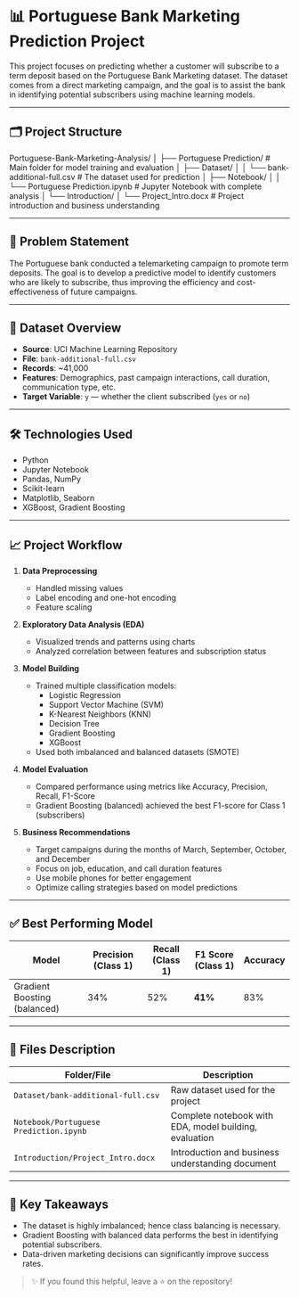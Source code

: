 # 📊 Portuguese Bank Marketing Prediction Project

This project focuses on predicting whether a customer will subscribe to a term deposit based on the Portuguese Bank Marketing dataset. The dataset comes from a direct marketing campaign, and the goal is to assist the bank in identifying potential subscribers using machine learning models.

---

## 🗂️ Project Structure

Portuguese-Bank-Marketing-Analysis/
│
├── Portuguese Prediction/ # Main folder for model training and evaluation
│ ├── Dataset/
│ │ └── bank-additional-full.csv # The dataset used for prediction
│ ├── Notebook/
│ │ └── Portuguese Prediction.ipynb # Jupyter Notebook with complete analysis
│ └── Introduction/
│ └── Project_Intro.docx # Project introduction and business understanding


---

## 📌 Problem Statement

The Portuguese bank conducted a telemarketing campaign to promote term deposits. The goal is to develop a predictive model to identify customers who are likely to subscribe, thus improving the efficiency and cost-effectiveness of future campaigns.

---

## 📂 Dataset Overview

- **Source**: UCI Machine Learning Repository
- **File**: `bank-additional-full.csv`
- **Records**: ~41,000
- **Features**: Demographics, past campaign interactions, call duration, communication type, etc.
- **Target Variable**: `y` — whether the client subscribed (`yes` or `no`)

---

## 🛠️ Technologies Used

- Python
- Jupyter Notebook
- Pandas, NumPy
- Scikit-learn
- Matplotlib, Seaborn
- XGBoost, Gradient Boosting

---

## 📈 Project Workflow

1. **Data Preprocessing**
   - Handled missing values
   - Label encoding and one-hot encoding
   - Feature scaling

2. **Exploratory Data Analysis (EDA)**
   - Visualized trends and patterns using charts
   - Analyzed correlation between features and subscription status

3. **Model Building**
   - Trained multiple classification models:
     - Logistic Regression
     - Support Vector Machine (SVM)
     - K-Nearest Neighbors (KNN)
     - Decision Tree
     - Gradient Boosting
     - XGBoost
   - Used both imbalanced and balanced datasets (SMOTE)

4. **Model Evaluation**
   - Compared performance using metrics like Accuracy, Precision, Recall, F1-Score
   - Gradient Boosting (balanced) achieved the best F1-score for Class 1 (subscribers)

5. **Business Recommendations**
   - Target campaigns during the months of March, September, October, and December
   - Focus on job, education, and call duration features
   - Use mobile phones for better engagement
   - Optimize calling strategies based on model predictions

---

## ✅ Best Performing Model

| Model               | Precision (Class 1) | Recall (Class 1) | F1 Score (Class 1) | Accuracy |
|--------------------|---------------------|------------------|--------------------|----------|
| Gradient Boosting (balanced) | 34%               | 52%             | **41%**           | 83%      |

---

## 📄 Files Description

| Folder/File                     | Description |
|--------------------------------|-------------|
| `Dataset/bank-additional-full.csv` | Raw dataset used for the project |
| `Notebook/Portuguese Prediction.ipynb` | Complete notebook with EDA, model building, evaluation |
| `Introduction/Project_Intro.docx` | Introduction and business understanding document |

---

## 🎯 Key Takeaways

- The dataset is highly imbalanced; hence class balancing is necessary.
- Gradient Boosting with balanced data performs the best in identifying potential subscribers.
- Data-driven marketing decisions can significantly improve success rates.

> ✨ If you found this helpful, leave a ⭐ on the repository!


